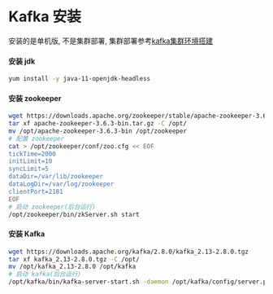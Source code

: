 # Kafka 安装

安装的是单机版, 不是集群部署, 集群部署参考[kafka集群环境搭建](https://www.cnblogs.com/luzhanshi/p/13369834.html)

#### 安装 jdk

```bash
yum install -y java-11-openjdk-headless
```

#### 安装 zookeeper

```bash
wget https://downloads.apache.org/zookeeper/stable/apache-zookeeper-3.6.3-bin.tar.gz
tar xf apache-zookeeper-3.6.3-bin.tar.gz -C /opt/
mv /opt/apache-zookeeper-3.6.3-bin /opt/zookeeper
# 配置 zookeeper
cat > /opt/zookeeper/conf/zoo.cfg << EOF
tickTime=2000
initLimit=10
syncLimit=5
dataDir=/var/lib/zookeeper
dataLogDir=/var/log/zookeeper
clientPort=2181
EOF
# 启动 zookeeper(后台运行)
/opt/zookeeper/bin/zkServer.sh start
```

#### 安装 Kafka

```bash
wget https://downloads.apache.org/kafka/2.8.0/kafka_2.13-2.8.0.tgz
tar xf kafka_2.13-2.8.0.tgz -C /opt/
mv /opt/kafka_2.13-2.8.0 /opt/kafka
# 启动 kafka(后台运行)
/opt/kafka/bin/kafka-server-start.sh -daemon /opt/kafka/config/server.properties
```
